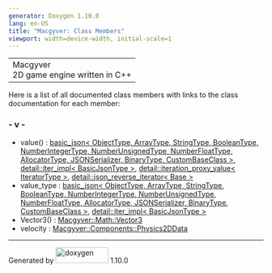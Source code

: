 ```yaml
---
generator: Doxygen 1.10.0
lang: en-US
title: "Macgyver: Class Members"
viewport: width=device-width, initial-scale=1
---
```


<div id="top">

<div id="titlearea">

<table data-cellspacing="0" data-cellpadding="0">
<colgroup>
<col style="width: 100%" />
</colgroup>
<tbody>
<tr id="projectrow" class="odd">
<td id="projectalign"><div id="projectname">
Macgyver
</div>
<div id="projectbrief">
2D game engine written in C++
</div></td>
</tr>
</tbody>
</table>

</div>

<div id="main-nav">

</div>

</div>

<div class="contents">

<div class="textblock">

Here is a list of all documented class members with links to the class
documentation for each member:

</div>

### <span id="index_v"></span>- v -

- value() : <a href="classbasic__json.html#a80c2436388fd16a1529ce9afce8229ef"
  class="el">basic_json&lt; ObjectType, ArrayType, StringType,
  BooleanType, NumberIntegerType, NumberUnsignedType, NumberFloatType,
  AllocatorType, JSONSerializer, BinaryType, CustomBaseClass &gt;</a>,
  <a
  href="classdetail_1_1iter__impl.html#a96557c87bc9b3adf6aa0b1a6b6209525"
  class="el">detail::iter_impl&lt; BasicJsonType &gt;</a>, <a
  href="classdetail_1_1iteration__proxy__value.html#aac08993af9f4f0bf3d058b4beae36a45"
  class="el">detail::iteration_proxy_value&lt; IteratorType &gt;</a>, <a
  href="classdetail_1_1json__reverse__iterator.html#a90132b4589e7b8c6cfdf4e25e1c311fe"
  class="el">detail::json_reverse_iterator&lt; Base &gt;</a>
- value_type : <a href="classbasic__json.html#a0d9e6a7acee2992e310ea21a7b59c67a"
  class="el">basic_json&lt; ObjectType, ArrayType, StringType,
  BooleanType, NumberIntegerType, NumberUnsignedType, NumberFloatType,
  AllocatorType, JSONSerializer, BinaryType, CustomBaseClass &gt;</a>,
  <a
  href="classdetail_1_1iter__impl.html#ab6c453d3fea1df38fa45fd4f97ea42df"
  class="el">detail::iter_impl&lt; BasicJsonType &gt;</a>
- Vector3() : <a
  href="class_macgyver_1_1_math_1_1_vector3.html#a61fb1b28cf667c8ef1a90bcd8b405b15"
  class="el">Macgyver::Math::Vector3</a>
- velocity : <a
  href="struct_macgyver_1_1_components_1_1_physics2_d_data.html#a49b740b9e64f003a32e0e5049cb2dc3c"
  class="el">Macgyver::Components::Physics2DData</a>

</div>

------------------------------------------------------------------------

<span class="small">Generated
by [<img src="doxygen.svg" class="footer" width="104" height="31"
alt="doxygen" />](https://www.doxygen.org/index.html) 1.10.0</span>
